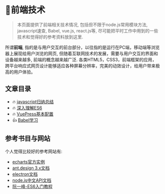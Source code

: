 # 🎨前端技术

> 本页面提供了前端相关技术情况, 包括但不限于node.js常用模块方法, javascript速查, Babel, vue.js, react.js等, 尽可能把平时工作中用到的一些技术和觉得好的参考资料放到这里.

所谓**前端**, 指的是与用户交互的前台部分，以往指的是运行在PC端，移动端等浏览器上展现给用户浏览的网页, 但随着互联网技术的发展，需要与用户交互的界面和设备越来越多, 前端的概念越来越广泛. 各类HTML5，CSS3，前端框架的应用，跨平台响应式网页设计能够适应各种屏幕分辨率，完美的动效设计，给用户带来极高的用户体验。

## 文章目录

- :fire: [javascript归纳总结](./javascript.md)
- :fire: [深入理解ES6](./es6.md)
- :fire: [VuePress基本配置](./vuepress.md)
- :+1: [Babel学习](./babel.md)

## 参考书目与网站

个人觉得比较好的参考网站有:

- [echarts官方实例](https://www.echartsjs.com/examples/zh/index.html)
- [ant.design 3.x文档](https://3x.ant.design/components/button-cn/)
- [electron文档](https://www.electronjs.org/docs)
- [node.js中文API文档](http://nodejs.cn/api/)
- [阮一峰-ES6入门教程](https://es6.ruanyifeng.com/)
